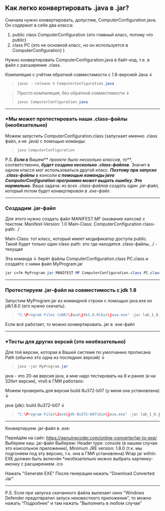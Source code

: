 ## Как легко конвертировать .java в .jar?

Сначала нужно конвертировать, допустим, ComputerConfiguration.java.
Он содержит в себе два класса:

1. public class ComputerConfiguration (это главный класс, потому что public)
2. class PC (это не основной класс, но он используется в ComputerConfiguration) )

Нужно конвертировать ComputerConfiguration.java в байт-код, т.е. в файл с расширение .class.

Компиляция с учётом обратной совместимости с 1.8-версией Java ↓

> ```java
> javac --release 8 ComputerConfiguration.java
> ```

> Просто компиляция, без обратной совместимости ↓
>
> ```java
> javac ComputerConfiguration.java 
> ```

---

### *Мы может протестировать наши .class-файлы (необязательно)

Можем запустить ComputerConfiguration.class (запускает именно .class файл, а не .java) с помощью команды:

> ```java
> java ComputerConfiguration
> ```

P.S. ***Если в*** Вашем** *проекте было несколько классов, то***, соответственно, ***будет создано несколько .class-файлов***.
Значит в одном классе мог использоваться другой класс.
***Поэтому при запуске .class-файлы*** в консоли ***с помощью команды java ComputerConfiguration программа может выдать ошибку.
Это нормально.***
Ваша задача: *из всех .class-файлов создать один .jar-файл, который потом будет конвертирован в .exe-файл.*

---

### Создадим .jar-файл

Для этого нужно создать файл MANIFEST.MF (название капсом) с текстом:
Manifest-Version: 1.0
Main-Class: ComputerConfiguration
class-path: ./

Main-Class: тот класс, который имеет модификатор доступа public. Такой будет только один
class-path: это где находятся .class-файлы, ./ - текущая

Эта команда ↓ берёт файлы ComputerConfiguration.class PC.class и создаётс с ними файл MyProgram.jar

```java
jar cvfm MyProgram.jar MANIFEST.MF ComputerConfiguration.class PC.class
```

---

### Протестируем .jar-файл на совместимость с jdk 1.8

Запустим MyProgram.jar из командной строки с помощью java.exe из jdk1.8.0 (его нужно скачать):

> ```java
> "C:\Program Files (x86)\Java\jdk1.8.0\bin\java.exe" -jar lab_1_8.jar
> ```

Если всё работает, то можно конвертировать .jar в .exe-файл

---

### *Тесты для других версий (это необязательно)

Для той версии, которая в Вашей системе по умолчанию прописана Path (обычно это одна из последних версий) ↓

> ```java
> java -jar MyProgram.jar 
> ```

java - это 20-ая версия java, а мне надо тестировать на 8 и ранее (и на 32бит версии), чтоб в ГМИ работало:

Можем проверить для версии build 8u372-b07 (у меня она установлена) ↓

java (jdk): build 8u372-b07 ↓

> ```java
> "C:\Program Files\Java\jdk-8u372-b07\bin\java.exe" -jar lab_1_8.jar
> ```

---

Конвертируем .jar-файл в .exe:

Перейдём на сайт: https://genuinecoder.com/online-converter/jar-to-exe/
Выберем наш .jar-файл
Выберем: Header type: console (в нашем случае это консольное приложение),
Minimum JRE version: 1.8.0 (т.к. мы подгоняем под эту версию, т.к. она в ГМИ установлена)
Wrap jar within EXE  должен быть включён
*необязательно можно выбрать картинку-иконку с расширением .ico

Нажать "Generate EXE"
После генерации нажать "Download Converted Jar"

---

P.S. Если при запуска скачанного файла вылезает окно "Windows Defender предотвратил запуск неизвестного приложения",
то можно нажать "Подробнее" и там нажать "Выполнить в любом случае"
